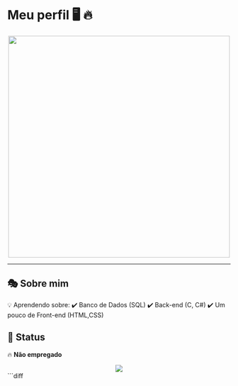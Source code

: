 # Meu perfil 🖥️ 🔥 

<div align="center">
  <img src="https://media.giphy.com/media/qgQUggAC3Pfv687qPC/giphy.gif" width="500px">
</div>

---

## 🎭 Sobre mim  

💡 Aprendendo sobre:
✔️ Banco de Dados (SQL)
✔️ Back-end (C, C#)
✔️ Um pouco de Front-end (HTML,CSS)
## 📌 Status  
🔥 **Não empregado**  

<div align="center"> <img src="https://github-readme-stats.vercel.app/api?username=seu-usuario-aqui&show_icons=true&theme=radical"> </div>
```diff

